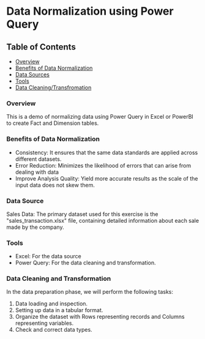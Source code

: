 # Data Normalization using Power Query

## Table of Contents

- [Overview](#overview)
- [Benefits of Data Normalization](#benefits-of-data-normalization)
- [Data Sources](#data-source)
- [Tools](#tools)
- [Data Cleaning/Transfromation](#data-cleaning-and-transformation)

### Overview

This is a demo of normalizing data using Power Query in Excel or PowerBI to create Fact and Dimension tables.

### Benefits of Data Normalization

- Consistency: It ensures that the same data standards are applied across different datasets.
- Error Reduction: Minimizes the likelihood of errors that can arise from dealing with data
- Improve Analysis Quality: Yield more accurate results as the scale of the input data does not skew them.

### Data Source

Sales Data: The primary dataset used for this exercise is the "sales_transaction.xlsx" file, containing detailed information about each sale made by the company.

### Tools

- Excel: For the data source
- Power Query: For the data cleaning and transformation.

### Data Cleaning and Transformation

In the data preparation phase, we will perform the following tasks:

1. Data loading and inspection.
2. Setting up data in a tabular format.
3. Organize the dataset with Rows representing records and Columns representing variables.
4. Check and correct data types.
